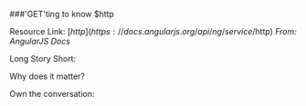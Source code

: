 


###'GET'ting to know $http

Resource Link: [$http](https://docs.angularjs.org/api/ng/service/$http)
_From: AngularJS Docs_

Long Story Short:

Why does it matter?

Own the conversation:
